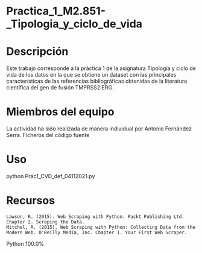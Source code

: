 # Practica_1_M2.851-_Tipologia_y_ciclo_de_vida

# Descripción

Este trabajo corresponde a la práctica 1 de la asignatura Tipología y ciclo de vida de los datos en la que se obtiene un dataset con las principales características de las referencias bibliográficas obtenidas de la literatura científica del gen de fusión TMPRSS2:ERG.


# Miembros del equipo

La actividad ha sido realizada de manera individual por Antonio Fernández Serra.
Ficheros del código fuente

# Uso

python Prac1_CVD_def_04112021.py

# Recursos

    Lawson, R. (2015). Web Scraping with Python. Packt Publishing Ltd. Chapter 2. Scraping the Data.
    Mitchel, R. (2015). Web Scraping with Python: Collecting Data from the Modern Web. O'Reilly Media, Inc. Chapter 1. Your First Web Scraper.


Python 100.0%
